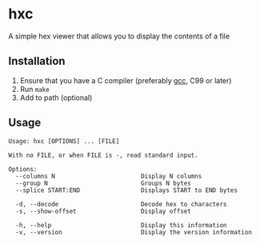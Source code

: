 # hxc

A simple hex viewer that allows you to display the contents of a file

## Installation

1. Ensure that you have a C compiler (preferably [gcc](https://gcc.gnu.org/), C99 or later)
2. Run `make`
3. Add to path (optional)

## Usage

```
Usage: hxc [OPTIONS] ... [FILE]

With no FILE, or when FILE is -, read standard input.

Options:
  --columns N                        Display N columns
  --group N                          Groups N bytes
  --splice START:END                 Displays START to END bytes

  -d, --decode                       Decode hex to characters
  -s, --show-offset                  Display offset

  -h, --help                         Display this information
  -v, --version                      Display the version information
```
